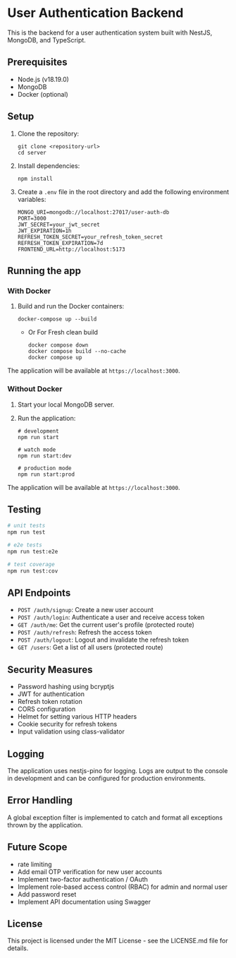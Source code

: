 # User Authentication Backend

This is the backend for a user authentication system built with NestJS, MongoDB, and TypeScript.

## Prerequisites

- Node.js (v18.19.0)
- MongoDB
- Docker (optional)

## Setup

1. Clone the repository:

   ```
   git clone <repository-url>
   cd server
   ```

2. Install dependencies:

   ```
   npm install
   ```

3. Create a `.env` file in the root directory and add the following environment variables:
   ```
   MONGO_URI=mongodb://localhost:27017/user-auth-db
   PORT=3000
   JWT_SECRET=your_jwt_secret
   JWT_EXPIRATION=1h
   REFRESH_TOKEN_SECRET=your_refresh_token_secret
   REFRESH_TOKEN_EXPIRATION=7d
   FRONTEND_URL=http://localhost:5173
   ```

## Running the app

### With Docker

1. Build and run the Docker containers:
   ```
   docker-compose up --build
   ```
   - Or For Fresh clean build
     ```
     docker compose down
     docker compose build --no-cache
     docker compose up
     ```

The application will be available at `https://localhost:3000`.

### Without Docker

1. Start your local MongoDB server.

2. Run the application:

   ```
   # development
   npm run start

   # watch mode
   npm run start:dev

   # production mode
   npm run start:prod
   ```

The application will be available at `https://localhost:3000`.

## Testing

```bash
# unit tests
npm run test

# e2e tests
npm run test:e2e

# test coverage
npm run test:cov
```

## API Endpoints

- `POST /auth/signup`: Create a new user account
- `POST /auth/login`: Authenticate a user and receive access token
- `GET /auth/me`: Get the current user's profile (protected route)
- `POST /auth/refresh`: Refresh the access token
- `POST /auth/logout`: Logout and invalidate the refresh token
- `GET /users`: Get a list of all users (protected route)

## Security Measures

- Password hashing using bcryptjs
- JWT for authentication
- Refresh token rotation
- CORS configuration
- Helmet for setting various HTTP headers
- Cookie security for refresh tokens
- Input validation using class-validator

## Logging

The application uses nestjs-pino for logging. Logs are output to the console in development and can be configured for production environments.

## Error Handling

A global exception filter is implemented to catch and format all exceptions thrown by the application.

## Future Scope

- rate limiting
- Add email OTP verification for new user accounts
- Implement two-factor authentication / OAuth
- Implement role-based access control (RBAC) for admin and normal user
- Add password reset
- Implement API documentation using Swagger

## License

This project is licensed under the MIT License - see the LICENSE.md file for details.

